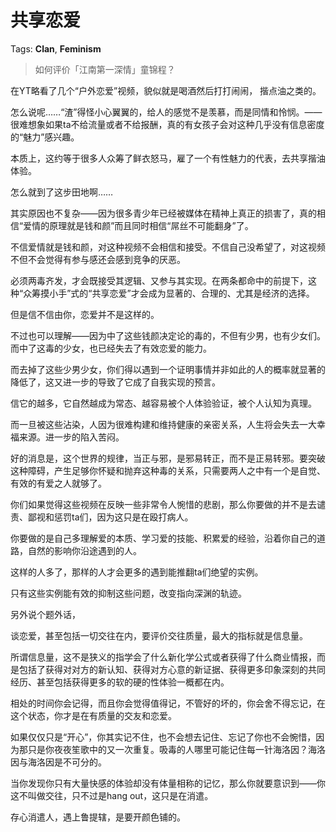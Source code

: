 # 共享恋爱

Tags: **Clan**, **Feminism**

> 如何评价「江南第一深情」童锦程？



在YT略看了几个“户外恋爱”视频，貌似就是喝酒然后打打闹闹， 揩点油之类的。

怎么说呢……“渣”得怪小心翼翼的，给人的感觉不是羡慕，而是同情和怜悯。——很难想象如果ta不给流量或者不给报酬，真的有女孩子会对这种几乎没有信息密度的“魅力”感兴趣。

本质上，这约等于很多人众筹了鲜衣怒马，雇了一个有性魅力的代表，去共享揩油体验。

怎么就到了这步田地啊……

其实原因也不复杂——因为很多青少年已经被媒体在精神上真正的损害了，真的相信“爱情的原理就是钱和颜”而且同时相信“屌丝不可能翻身”了。

不信爱情就是钱和颜，对这种视频不会相信和接受。不信自己没希望了，对这视频不但不会觉得有参与感还会感到竞争的厌恶。

必须两毒齐发，才会既接受其逻辑、又参与其实现。在两条都命中的前提下，这种“众筹摸小手”式的“共享恋爱”才会成为显著的、合理的、尤其是经济的选择。

但是信不信由你，恋爱并不是这样的。

不过也可以理解——因为中了这些钱颜决定论的毒的，不但有少男，也有少女们。而中了这毒的少女，也已经失去了有效恋爱的能力。

而去掉了这些少男少女，你们得以遇到一个证明事情并非如此的人的概率就显著的降低了，这又进一步的导致了它成了自我实现的预言。

信它的越多，它自然越成为常态、越容易被个人体验验证，被个人认知为真理。

而一旦被这些沾染，人因为很难构建和维持健康的亲密关系，人生将会失去一大幸福来源。进一步的陷入苦闷。

  


好的消息是，这个世界的规律，当正与邪，是邪易转正，而不是正易转邪。要突破这种障碍，产生足够你怀疑和抛弃这种毒的关系，只需要两人之中有一个是自觉、有效的有爱之人就够了。

你们如果觉得这些视频在反映一些非常令人惋惜的悲剧，那么你要做的并不是去谴责、鄙视和惩罚ta们，因为这只是在殴打病人。

你要做的是自己多理解爱的本质、学习爱的技能、积累爱的经验，沿着你自己的道路，自然的影响你沿途遇到的人。

这样的人多了，那样的人才会更多的遇到能推翻ta们绝望的实例。

只有这些实例能有效的抑制这些问题，改变指向深渊的轨迹。

  


另外说个题外话，

谈恋爱，甚至包括一切交往在内，要评价交往质量，最大的指标就是信息量。

所谓信息量，这不是狭义的指学会了什么新化学公式或者获得了什么商业情报，而是包括了获得对对方的新认知、获得对方心意的新证据、获得更多印象深刻的共同经历、甚至包括获得更多的软的硬的性体验一概都在内。

相处的时间你会记得，而且你会觉得值得记，不管好的坏的，你会舍不得忘记，在这个状态，你才是在有质量的交友和恋爱。

如果仅仅只是“开心”，你其实记不住，也不会想去记住、忘记了你也不会惋惜，因为那只是你夜夜笙歌中的又一次重复。吸毒的人哪里可能记住每一针海洛因？海洛因与海洛因是不可分的。

当你发现你只有大量快感的体验却没有体量相称的记忆，那么你就要意识到——你这不叫做交往，只不过是hang out，这只是在消遣。

存心消遣人，遇上鲁提辖，是要开颜色铺的。



